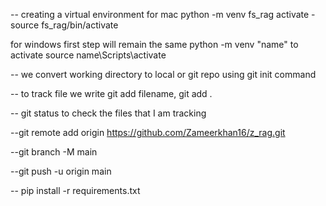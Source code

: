 -- creating a virtual environment for mac
python -m venv fs_rag
activate - source fs_rag/bin/activate

for windows
first step will remain the same
python -m venv "name"
to activate
source name\Scripts\activate


-- we convert working directory to local or git repo using git init command

-- to track file we write git add filename, git add .

-- git status to check the files that I am tracking

--git remote add origin https://github.com/Zameerkhan16/z_rag.git

--git branch -M main

--git push -u origin main

-- pip install -r requirements.txt